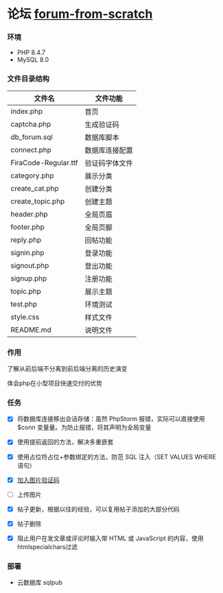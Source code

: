 # 论坛 [forum-from-scratch](https://code.tutsplus.com/how-to-create-a-phpmysql-powered-forum-from-scratch--net-10188t)

### 环境
+ PHP 8.4.7
+ MySQL 8.0

### 文件目录结构

| 文件名                  | 文件功能    |
|----------------------|---------|
| index.php            | 首页      |
| captcha.php          | 生成验证码   |
| db_forum.sql         | 数据库脚本   |
| connect.php          | 数据库连接配置 |
| FiraCode-Regular.ttf | 验证码字体文件 |
| category.php         | 展示分类    |
| create_cat.php       | 创建分类    |
| create_topic.php     | 创建主题    |
| header.php           | 全局页眉    |
| footer.php           | 全局页脚    |
| reply.php            | 回帖功能    |
| signin.php           | 登录功能    |
| signout.php          | 登出功能    |
| signup.php           | 注册功能    |
| topic.php            | 展示主题    |
| test.php             | 环境测试    |
| style.css            | 样式文件    |
| README.md            | 说明文件    |

### 作用

了解从前后端不分离到前后端分离的历史演变

体会php在小型项目快速交付的优势


### 任务

+ [x] 将数据库连接移出会话存储：虽然 PhpStorm 报错，实际可以直接使用 $conn 变量量。为防止报错，将其声明为全局变量

+ [x] 使用提前返回的方法，解决多重嵌套

+ [x] 使用占位符占位+参数绑定的方法，防范 SQL 注入（SET VALUES WHERE 语句）

+ [x] [加入图片验证码](https://www.php.cn/faq/607932.html) 

+ [ ] 上传图片

+ [x] 帖子更新，根据以往的经验，可以复用帖子添加的大部分代码

+ [x] 帖子删除

+ [x] 阻止用户在发文章或评论时输入带 HTML 或 JavaScript 的内容，使用htmlspecialchars过滤

### 部署
+ 云数据库 sqlpub